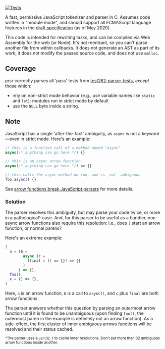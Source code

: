 [![Tests](https://github.com/samthor/prsr/workflows/Tests/badge.svg)](https://github.com/samthor/prsr/actions)

A fast, permissive JavaScript tokenizer and parser in C.
Assumes code written in "module mode", and should support all ECMAScript language features in the [draft specification](https://github.com/tc39/proposals/blob/master/finished-proposals.md) (as of May 2020).

This code is intended for rewriting tasks, and can be compiled via Web Assembly for the web (or Node).
It's not reentrant, so you can't parse another file from within callbacks.
It does not generate an AST as part of its work, it does not modify the passed source code, and does not use `malloc`.

## Coverage

prsr correctly parses all 'pass' tests from [test262-parser-tests](https://github.com/tc39/test262-parser-tests), _except_ those which:

- rely on non-strict mode behavior (e.g., use variable names like `static` and `let`): modules run in strict mode by default
- use the `NULL` byte inside a string.

## Note

JavaScript has a single 'after-the-fact' ambiguity, as `async` is not a keyword—even in strict mode.
Here's an example:

```js
// this is a function call of a method named "async"
async(/* anything can go here */) {}

// this is an async arrow function
async(/* anything can go here */) => {}

// this calls the async method on foo, and is _not_ ambiguous
foo.async() {}
```

See [arrow functions break JavaScript parsers](https://dev.to/samthor/arrow-functions-break-javascript-parsers-1ldp) for more details.

### Solution

The parser resolves this ambiguity, but may parse your code twice, or more in a pathological^ case.
And, for this parser to be useful as a bundler, non-async arrow functions also require this resolution: i.e., does `(` start an arrow function, or normal parens?

Here's an extreme example:

```js
(
  a = (b =
        async (c =
          (final = () => {}) => {}
        )
      ) => {},
  foo(),
  x = () => {},
)
```

Here, `a` is an arrow function, `b` is a call to `async()`, and `c` plus `final` are both arrow functions.

The parser answers whether this question by parsing an outermost arrow function until it is found to be unambiguous (upon finding `foo()`, the outermost paren in the example is definitely not an arrow function).
As a side-effect, the first cluster of inner ambiguous arrows functions will be resolved and their status cached.

<small>^The parser uses a <code>uint32_t</code> to cache inner resolutions. Don't put more than 32 ambiguous arrow functions inside another.</small>
